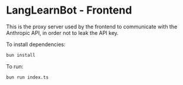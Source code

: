 # LangLearnBot - Frontend

This is the proxy server used by the frontend to communicate with the Anthropic API, in order not to leak the API key.

To install dependencies:

```bash
bun install
```

To run:

```bash
bun run index.ts
```
